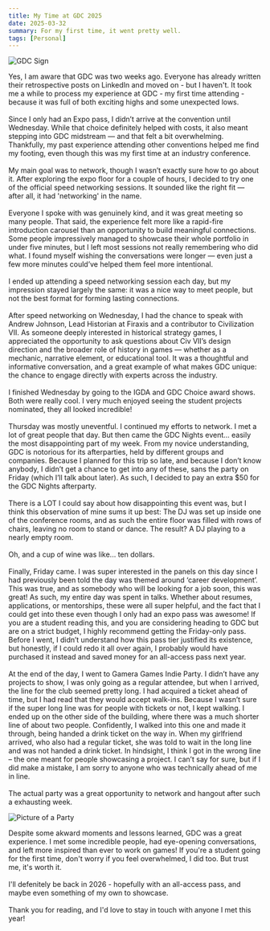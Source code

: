 ```yaml
---
title: My Time at GDC 2025
date: 2025-03-32
summary: For my first time, it went pretty well.
tags: [Personal]
---
```


<img
    src="/gdc_sign.png"
    alt="GDC Sign"
    class="mx-auto my-6 max-w-[min(800px,100%)] h-auto object-contain rounded-2xl border border-primary-darker bg-primary4 shadow-sm"
/>

<p className="font-merriweather text-primary">
    Yes, I am aware that GDC was two weeks ago. Everyone has already written their retrospective posts on LinkedIn and moved on - but I haven't. It took me a while to process my experience at GDC - my first time attending - because it was full of both exciting highs and some unexpected lows. 
    <br /><br />
    Since I only had an Expo pass, I didn’t arrive at the convention until Wednesday. While that choice definitely helped with costs, it also meant stepping into GDC midstream — and that felt a bit overwhelming. Thankfully, my past experience attending other conventions helped me find my footing, even though this was my first time at an industry conference.
    <br /><br />
    My main goal was to network, though I wasn’t exactly sure how to go about it. After exploring the expo floor for a couple of hours, I decided to try one of the official speed networking sessions. It sounded like the right fit — after all, it had 'networking' in the name.
    <br /><br />
    Everyone I spoke with was genuinely kind, and it was great meeting so many people. That said, the experience felt more like a rapid-fire introduction carousel than an opportunity to build meaningful connections. Some people impressively managed to showcase their whole portfolio in under five minutes, but I left most sessions not really remembering who did what. I found myself wishing the conversations were longer — even just a few more minutes could’ve helped them feel more intentional.
    <br /><br />
    I ended up attending a speed networking session each day, but my impression stayed largely the same: it was a nice way to meet people, but not the best format for forming lasting connections.
    <br /><br />
    After speed networking on Wednesday, I had the chance to speak with Andrew Johnson, Lead Historian at Firaxis and a contributor to Civilization VII. As someone deeply interested in historical strategy games, I appreciated the opportunity to ask questions about Civ VII’s design direction and the broader role of history in games — whether as a mechanic, narrative element, or educational tool. It was a thoughtful and informative conversation, and a great example of what makes GDC unique: the chance to engage directly with experts across the industry.
    <br /><br />
    I finished Wednesday by going to the IGDA and GDC Choice award shows. Both were really cool. I very much enjoyed seeing the student projects nominated, they all looked incredible!
    <br /><br />
    Thursday was mostly uneventful. I continued my efforts to network. I met a lot of great people that day. But then came the GDC Nights event... easily the most disappointing part of my week. From my novice understanding, GDC is notorious for its afterparties, held by different groups and companies. Because I planned for this trip so late, and because I don’t know anybody, I didn’t get a chance to get into any of these, sans the party on Friday (which I’ll talk about later). As such, I decided to pay an extra $50 for the GDC Nights afterparty.
    <br /><br />
    There is a LOT I could say about how disappointing this event was, but I think this observation of mine sums it up best: The DJ was set up inside one of the conference rooms, and as such the entire floor was filled with rows of chairs, leaving no room to stand or dance. The result? A DJ playing to a nearly empty room.
    <br /><br />
    Oh, and a cup of wine was like... ten dollars.
    <br /><br />
    Finally, Friday came. I was super interested in the panels on this day since I had previously been told the day was themed around ‘career development’. This was true, and as somebody who will be looking for a job soon, this was great! As such, my entire day was spent in talks. Whether about resumes, applications, or mentorships, these were all super helpful, and the fact that I could get into these even though I only had an expo pass was awesome! If you are a student reading this, and you are considering heading to GDC but are on a strict budget, I highly recommend getting the Friday-only pass. Before I went, I didn’t understand how this pass tier justified its existence, but honestly, if I could redo it all over again, I probably would have purchased it instead and saved money for an all-access pass next year.
    <br /><br />
    At the end of the day, I went to Gamera Games Indie Party. I didn’t have any projects to show, I was only going as a regular attendee, but when I arrived, the line for the club seemed pretty long. I had acquired a ticket ahead of time, but I had read that they would accept walk-ins. Because I wasn’t sure if the super long line was for people with tickets or not, I kept walking. I ended up on the other side of the building, where there was a much shorter line of about two people. Confidently, I walked into this one and made it through, being handed a drink ticket on the way in. When my girlfriend arrived, who also had a regular ticket, she was told to wait in the long line and was not handed a drink ticket. In hindsight, I think I got in the wrong line – the one meant for people showcasing a project. I can’t say for sure, but if I did make a mistake, I am sorry to anyone who was technically ahead of me in line.
    <br /><br />
    The actual party was a great opportunity to network and hangout after such a exhausting week.
</p>

<img
    src="/gdc_party.png"
    alt="Picture of a Party"
    class="mx-auto my-6 max-w-[min(800px,100%)] h-auto object-contain rounded-2xl border border-primary-darker bg-primary4 shadow-sm"
/>

<p className="font-merriweather text-primary">
    Despite some akward moments and lessons learned, GDC was a great experience. I met some incredible people, had eye-opening conversations, and left more inspired than ever to work on games! If you're a student going for the first time, don't worry if you feel overwhelmed, I did too. But trust me, it's worth it.
    <br /><br />
    I'll defenitely be back in 2026 - hopefully with an all-access pass, and maybe even something of my own to showcase.
    <br /><br />
    Thank you for reading, and I'd love to stay in touch with anyone I met this year!
</p>